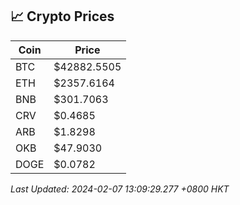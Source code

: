 ## 📈 Crypto Prices

| Coin | Price |
| ---- | ----- |
| BTC | $42882.5505 |
| ETH | $2357.6164 |
| BNB | $301.7063 |
| CRV | $0.4685 |
| ARB | $1.8298 |
| OKB | $47.9030 |
| DOGE | $0.0782 |

_Last Updated: 2024-02-07 13:09:29.277 +0800 HKT_